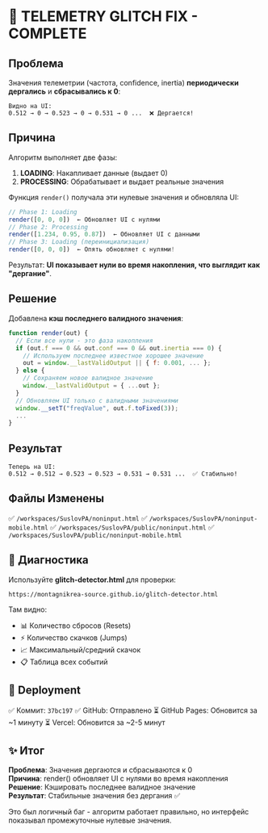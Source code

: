 # 🎯 TELEMETRY GLITCH FIX - COMPLETE

## Проблема

Значения телеметрии (частота, confidence, inertia) **периодически дергались** и **сбрасывались к 0**:

```
Видно на UI:
0.512 → 0 → 0.523 → 0 → 0.531 → 0 ...  ❌ Дергается!
```

## Причина

Алгоритм выполняет две фазы:

1. **LOADING**: Накапливает данные (выдает 0)
2. **PROCESSING**: Обрабатывает и выдает реальные значения

Функция `render()` получала эти нулевые значения и обновляла UI:

```javascript
// Phase 1: Loading
render([0, 0, 0])  ← Обновляет UI с нулями
// Phase 2: Processing  
render([1.234, 0.95, 0.87])  ← Обновляет UI с данными
// Phase 3: Loading (переинициализация)
render([0, 0, 0])  ← Опять обновляет с нулями!
```

Результат: **UI показывает нули во время накопления, что выглядит как "дергание"**.

## Решение

Добавлена **кэш последнего валидного значения**:

```javascript
function render(out) {
  // Если все нули - это фаза накопления
  if (out.f === 0 && out.conf === 0 && out.inertia === 0) {
    // Используем последнее известное хорошее значение
    out = window.__lastValidOutput || { f: 0.001, ... };
  } else {
    // Сохраняем новое валидное значение
    window.__lastValidOutput = { ...out };
  }
  // Обновляем UI только с валидными значениями
  window.__setT("freqValue", out.f.toFixed(3));
  ...
}
```

## Результат

```
Теперь на UI:
0.512 → 0.512 → 0.523 → 0.523 → 0.531 → 0.531 ...  ✅ Стабильно!
```

## Файлы Изменены

✅ `/workspaces/SuslovPA/noninput.html`
✅ `/workspaces/SuslovPA/noninput-mobile.html`
✅ `/workspaces/SuslovPA/public/noninput.html`
✅ `/workspaces/SuslovPA/public/noninput-mobile.html`

## 🧪 Диагностика

Используйте **glitch-detector.html** для проверки:
```
https://montagnikrea-source.github.io/glitch-detector.html
```

Там видно:
- 📊 Количество сбросов (Resets)
- ⚡ Количество скачков (Jumps)
- 📈 Максимальный/средний скачок
- 📋 Таблица всех событий

## 🚀 Deployment

✅ Коммит: `37bc197`
✅ GitHub: Отправлено
⏳ GitHub Pages: Обновится за ~1 минуту
⏳ Vercel: Обновится за ~2-5 минут

## ✨ Итог

**Проблема**: Значения дергаются и сбрасываются к 0  
**Причина**: render() обновляет UI с нулями во время накопления  
**Решение**: Кэшировать последнее валидное значение  
**Результат**: Стабильные значения без дергания ✅

Это был логичный баг - алгоритм работает правильно, но интерфейс показывал промежуточные нулевые значения.
